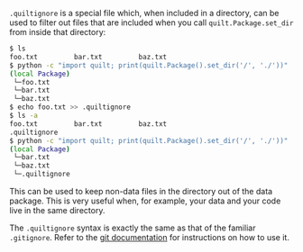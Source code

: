 `.quiltignore` is a special file which, when included in a directory, can be used to filter out files that are included when you call `quilt.Package.set_dir` from inside that directory:

```bash
$ ls
foo.txt         bar.txt         baz.txt
$ python -c "import quilt; print(quilt.Package().set_dir('/', './'))"
(local Package)
 └─foo.txt
 └─bar.txt
 └─baz.txt
$ echo foo.txt >> .quiltignore
$ ls -a
foo.txt         bar.txt         baz.txt
.quiltignore
$ python -c "import quilt; print(quilt.Package().set_dir('/', './'))"
(local Package)
 └─bar.txt
 └─baz.txt
 └─.quiltignore
```

This can be used to keep non-data files in the directory out of the data package. This is very useful when, for example, your data and your code live in the same directory.

The `.quiltignore` syntax is exactly the same as that of the familiar `.gitignore`. Refer to the [git documentation](https://git-scm.com/docs/gitignore) for instructions on how to use it.
